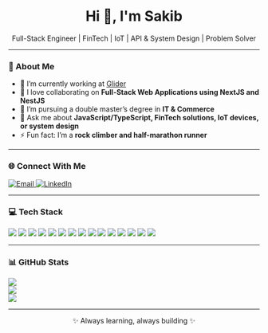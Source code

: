 <h1 align="center">Hi 👋, I'm Sakib</h1>

<p align="center">
Full-Stack Engineer | FinTech | IoT | API & System Design | Problem Solver
</p>

---

### 🚀 About Me

- 🔭 I’m currently working at [Glider](https://www.gliderpay.com/)
- 👯 I love collaborating on **Full-Stack Web Applications using NextJS and NestJS**
- 🌱 I’m pursuing a double master’s degree in **IT & Commerce**
- 💬 Ask me about **JavaScript/TypeScript, FinTech solutions, IoT devices, or system design**
- ⚡ Fun fact: I’m a **rock climber and half-marathon runner**

---

### 🌐 Connect With Me

<p>
  <a href="mailto:m.r.sakib@outlook.com">
    <img src="https://img.shields.io/badge/Email-D14836?style=for-the-badge&logo=gmail&logoColor=white" alt="Email">
  </a>
  <a href="https://www.linkedin.com/in/mrsakib94/">
    <img src="https://img.shields.io/badge/LinkedIn-0077B5?style=for-the-badge&logo=linkedin&logoColor=white" alt="LinkedIn">
  </a>
</p>

---

### 💻 Tech Stack

<p>
  <img src="https://img.shields.io/badge/TypeScript-3178C6?style=for-the-badge&logo=typescript&logoColor=white"/>
  <img src="https://img.shields.io/badge/JavaScript-F7DF1E?style=for-the-badge&logo=javascript&logoColor=black"/>
  <img src="https://img.shields.io/badge/Next.js-000000?style=for-the-badge&logo=next.js&logoColor=white"/>
  <img src="https://img.shields.io/badge/NestJS-E0234E?style=for-the-badge&logo=nestjs&logoColor=white"/>
  <img src="https://img.shields.io/badge/React-20232A?style=for-the-badge&logo=react&logoColor=61DAFB"/>
  <img src="https://img.shields.io/badge/Node.js-339933?style=for-the-badge&logo=node.js&logoColor=white"/>
  <img src="https://img.shields.io/badge/Express.js-404D59?style=for-the-badge&logo=express&logoColor=white"/>
  <img src="https://img.shields.io/badge/AWS-FF9900?style=for-the-badge&logo=amazonaws&logoColor=white"/>
  <img src="https://img.shields.io/badge/MySQL-4479A1?style=for-the-badge&logo=mysql&logoColor=white"/>
  <img src="https://img.shields.io/badge/MongoDB-47A248?style=for-the-badge&logo=mongodb&logoColor=white"/>
  <img src="https://img.shields.io/badge/PostgreSQL-4169E1?style=for-the-badge&logo=postgresql&logoColor=white"/>
  <img src="https://img.shields.io/badge/Docker-2496ED?style=for-the-badge&logo=docker&logoColor=white"/>
  <img src="https://img.shields.io/badge/Git-F05032?style=for-the-badge&logo=git&logoColor=white"/>
  <img src="https://img.shields.io/badge/Jest-C21325?style=for-the-badge&logo=jest&logoColor=white"/>
  <img src="https://img.shields.io/badge/Playwright-2EAD33?style=for-the-badge&logo=playwright&logoColor=white"/>
</p>

---

### 📊 GitHub Stats

![](https://github-readme-stats.vercel.app/api?username=mrsakib94&theme=dark&hide_border=true&include_all_commits=true&count_private=true)  
![](https://github-readme-streak-stats.herokuapp.com/?user=mrsakib94&theme=dark&hide_border=true)  
![](https://github-readme-stats.vercel.app/api/top-langs/?username=mrsakib94&theme=dark&hide_border=true&include_all_commits=true&count_private=true&layout=compact)

---

<p align="center">
✨ Always learning, always building ✨
</p>

